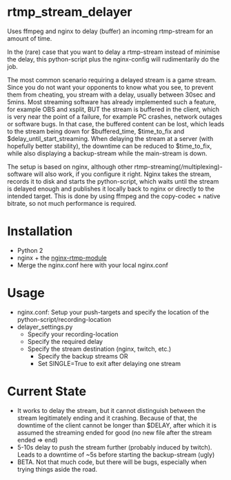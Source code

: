 # rtmp_stream_delayer
Uses ffmpeg and nginx to delay (buffer) an incoming rtmp-stream for an amount of time.

In the (rare) case that you want to delay a rtmp-stream instead of minimise the delay, this python-script plus the nginx-config will rudimentarily do the job.

The most common scenario requiring a delayed stream is a game stream. Since you do not want your opponents to know what you see, to prevent them from cheating, you stream with a delay, usually between 30sec and 5mins. 
Most streaming software has already implemented such a feature, for example OBS and xsplit, BUT the stream is buffered in the client, which is very near the point of a failure, for example PC crashes, network outages or software bugs. In that case, the buffered content can be lost, which leads to the stream being down for $buffered_time, $time_to_fix and $delay_until_start_streaming. When delaying the stream at a server (with hopefully better stability), the downtime can be reduced to $time_to_fix, while also displaying a backup-stream while the main-stream is down.

The setup is based on nginx, although other rtmp-streaming(/multiplexing)-software will also work, if you configure it right.
Nginx takes the stream, records it to disk and starts the python-script, which waits until the stream is delayed enough and publishes it locally back to nginx or directly to the intended target. This is done by using ffmpeg and the copy-codec + native bitrate, so not much performance is required.

Installation
===========
* Python 2
* nginx + the [nginx-rtmp-module](https://github.com/arut/nginx-rtmp-module)
* Merge the nginx.conf here with your local nginx.conf

Usage
=====
* nginx.conf:
	Setup your push-targets and specify the location of the python-script/recording-location
* delayer_settings.py
  * Specify your recording-location
  * Specify the required delay
  * Specify the stream destination (nginx, twitch, etc.)
    * Specify the backup streams OR
    * Set SINGLE=True to exit after delaying one stream

Current State
=============
* It works to delay the stream, but it cannot distinguish between the stream legitimately ending and it crashing. Because of that, the downtime of the client cannot be longer than $DELAY, after which it is assumed the streaming ended for good (no new file after the stream ended => end)
* 5-10s delay to push the stream further (probably induced by twitch). Leads to a downtime of ~5s before starting the backup-stream (ugly)
* BETA. Not that much code, but there will be bugs, especially when trying things aside the road.



